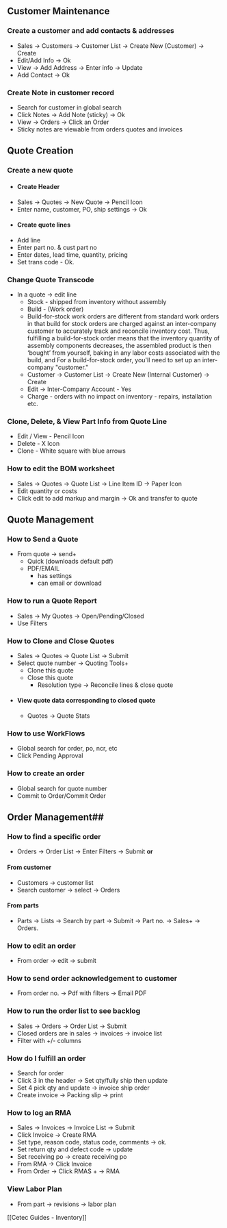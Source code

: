 ## Customer Maintenance
### Create a customer and add contacts & addresses
- Sales -> Customers -> Customer List -> Create New (Customer) -> Create
- Edit/Add Info -> Ok
- View -> Add Address -> Enter info -> Update
- Add Contact -> Ok
### Create Note in customer record
- Search for customer in global search
- Click Notes -> Add Note (sticky) -> Ok
- View -> Orders -> Click an Order
- Sticky notes are viewable from orders quotes and invoices
## Quote Creation
### Create a new quote
- #### Create Header
- Sales -> Quotes -> New Quote -> Pencil Icon
- Enter name, customer, PO, ship settings -> Ok
- #### Create quote lines
- Add line
- Enter part no. & cust part no 
- Enter dates, lead time, quantity, pricing
- Set trans code - Ok.
### Change Quote Transcode
- In a quote -> edit line
	- Stock - shipped from inventory without assembly
	- Build - (Work order)
	- Build-for-stock work orders are different from standard work orders in that build for stock orders are charged against an inter-company customer to accurately track and reconcile inventory cost. Thus, fulfilling a build-for-stock order means that the inventory quantity of assembly components decreases, the assembled product is then ‘bought’ from yourself, baking in any labor costs associated with the build, and For a build-for-stock order, you'll need to set up an inter-company "customer."
	- Customer -> Customer List -> Create New (Internal Customer) -> Create
	- Edit -> Inter-Company Account - Yes
	- Charge - orders with no impact on inventory - repairs, installation etc.
### Clone, Delete, & View Part Info from Quote Line
- Edit / View - Pencil Icon
- Delete - X Icon
- Clone - White square with blue arrows
### How to edit the BOM worksheet
- Sales -> Quotes -> Quote List -> Line Item ID -> Paper Icon
- Edit quantity or costs
- Click edit to add markup and margin -> Ok and transfer to quote

## Quote Management
### How to Send a Quote
- From quote -> send+
	- Quick (downloads default pdf)
	- PDF/EMAIL
		- has settings
		- can email or download
### How to run a Quote Report
- Sales -> My Quotes -> Open/Pending/Closed
- Use Filters
### How to Clone and Close Quotes
- Sales -> Quotes -> Quote List -> Submit
- Select quote number -> Quoting Tools+
	- Clone this quote
	- Close this quote
		- Resolution type -> Reconcile lines & close quote
- #### View quote data corresponding to closed quote
	- Quotes -> Quote Stats
### How to use WorkFlows
- Global search for order, po, ncr, etc
- Click Pending Approval 
### How to create an order
- Global search for quote number
- Commit to Order/Commit Order
## Order Management##
### How to find a specific order
- Orders -> Order List -> Enter Filters -> Submit **or**
#### From customer
- Customers -> customer list
- Search customer -> select -> Orders
#### From parts
- Parts -> Lists -> Search by part -> Submit -> Part no. -> Sales+ -> Orders.
### How to edit an order
- From order -> edit -> submit
### How to send order acknowledgement to customer
- From order no. -> Pdf with filters -> Email PDF
### How to run the order list to see backlog
- Sales -> Orders -> Order List -> Submit
- Closed orders are in sales -> invoices -> invoice list
- Filter with +/- columns
### How do I fulfill an order
-  Search for order
- Click 3 in the header -> Set qty/fully ship then update
- Set 4 pick qty and update -> invoice ship order
- Create invoice -> Packing slip -> print
### How to log an RMA
- Sales -> Invoices -> Invoice List -> Submit
- Click Invoice -> Create RMA
- Set type, reason code, status code, comments -> ok.
- Set return qty and defect code -> update
- Set receiving po -> create receiving po
- From RMA -> Click Invoice
- From Order -> Click RMAS + -> RMA
### View Labor Plan
- From part -> revisions -> labor plan


[[Cetec Guides - Inventory]]